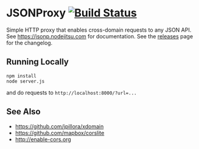 # JSONProxy [![Build Status](https://travis-ci.org/afeld/jsonp.png?branch=master)](https://travis-ci.org/afeld/jsonp)

Simple HTTP proxy that enables cross-domain requests to any JSON API.  See https://jsonp.nodejitsu.com for documentation.  See the [releases](https://github.com/afeld/jsonp/releases) page for the changelog.

## Running Locally

```
npm install
node server.js
```

and do requests to `http://localhost:8000/?url=...`

## See Also

* https://github.com/jpillora/xdomain
* https://github.com/mapbox/corslite
* http://enable-cors.org
